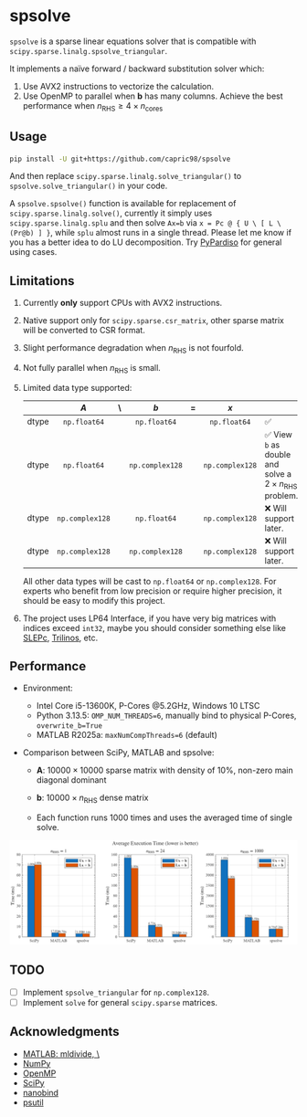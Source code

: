 # spsolve

`spsolve` is a sparse linear equations solver that is compatible with `scipy.sparse.linalg.spsolve_triangular`.

It implements a naïve forward / backward substitution solver which:

1. Use AVX2 instructions to vectorize the calculation.
2. Use OpenMP to parallel when $\mathbf{b}$ has many columns. Achieve the best performance when $n_\text{RHS} \ge 4 \times n_\text{cores}$

## Usage

```bash
pip install -U git+https://github.com/capric98/spsolve
```

And then replace `scipy.sparse.linalg.solve_triangular()` to `spsolve.solve_triangular()` in your code.

A `spsolve.spsolve()` function is available for replacement of `scipy.sparse.linalg.solve()`, currently it simply uses `scipy.sparse.linalg.splu` and then solve `Ax=b` via `x = Pc @ { U \ [ L \ (Pr@b) ] }`, while `splu` almost runs in a single thread. Please let me know if you has a better idea to do LU decomposition. Try [PyPardiso](https://github.com/haasad/PyPardiso) for general using cases.

## Limitations

1. Currently **only** support CPUs with AVX2 instructions.

2. Native support only for `scipy.sparse.csr_matrix`, other sparse matrix will be converted to CSR format.

3. Slight performance degradation when $n_\text{RHS}$  is not fourfold.

4. Not fully parallel when $n_\text{RHS}$ is small.

5. Limited data type supported:

   |       |       $A$       |  \   |        $b$        |  =   |        $x$        |                                                              |
   | ----: | :-------------: | :--: | :---------------: | :--: | :---------------: | :----------------------------------------------------------- |
   | dtype |  `np.float64`   |      |   `np.float64`    |      |   `np.float64`    | ✅                                                            |
   | dtype |  `np.float64`   |      | ``np.complex128`` |      | ``np.complex128`` | ✅ View `b` as double and solve a $2\times n_\text{RHS}$ problem. |
   | dtype | `np.complex128` |      |   `np.float64`    |      | ``np.complex128`` | ❌ Will support later.                                        |
   | dtype | `np.complex128` |      |  `np.complex128`  |      |  `np.complex128`  | ❌ Will support later.                                        |

   All other data types will be cast to `np.float64` or `np.complex128`. For experts who benefit from low precision or require higher precision, it should be easy to modify this project.

6. The project uses LP64 Interface, if you have very big matrices with indices exceed `int32`, maybe you should consider something else like [SLEPc](https://slepc.upv.es/), [Trilinos](https://github.com/trilinos/Trilinos), etc.

## Performance
* Environment:
  * Intel Core i5-13600K, P-Cores @5.2GHz, Windows 10 LTSC
  * Python 3.13.5: `OMP_NUM_THREADS=6`, manually bind to physical P-Cores, `overwrite_b=True`
  * MATLAB R2025a: `maxNumCompThreads=6` (default)

* Comparison between SciPy, MATLAB and spsolve:

  * $\mathbf{A}$: $10000\times10000$ sparse matrix with density of $10\%$, non-zero main diagonal dominant

  * $\mathbf{b}$: $10000\times n_\text{RHS}$ dense matrix

  * Each function runs 1000 times and uses the averaged time of single solve.

![](./benchmarks/static/speedup.png)

## TODO

- [ ] Implement `spsolve_triangular` for `np.complex128`.
- [ ] Implement `solve` for general `scipy.sparse` matrices.

## Acknowledgments

* [MATLAB: mldivide, \\](https://www.mathworks.com/help/matlab/ref/double.mldivide.html)
* [NumPy](https://numpy.org/)
* [OpenMP](https://www.openmp.org/)
* [SciPy](https://scipy.org/)
* [nanobind](https://github.com/wjakob/nanobind)
* [psutil](https://github.com/giampaolo/psutil)
